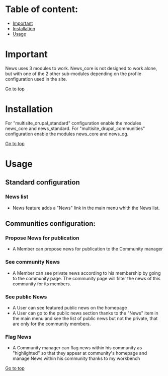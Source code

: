 
Table of content:
=================
- [Important](#important)
- [Installation](#installation)
- [Usage](#usage)

# Important

 News uses 3 modules to work. News_core is not designed to work alone, but with one of the 2 other sub-modules depending on the profile configuration used in the site.

 [Go to top](#table-of-content)


# Installation

For "multisite_drupal_standard" configuration enable the modules news_core and news_standard.
For "multisite_drupal_communities" configuration enable the modules news_core and news_og.

[Go to top](#table-of-content)

# Usage

## Standard configuration
### News list
- News feature adds a "News" link in the main menu whith the News list.

## Communities configuration:

### Propose News for publication
- A Member can propose news for publication to the Community manager

### See community News
- A Member can see private news according to his membership by going to the community page. The community page will filter the news of this community for its members.

### See public News
- A User can see featured public news on the homepage
- A User can go to the public news section thanks to the "News" item in the main menu and see the list of public news but not the private, that are only for the community members.

### Flag News
- A Community manager can flag news within his community as "highlighted" so that they appear at community's homepage and manage News within his community thanks to my workbench

[Go to top](#table-of-content)
